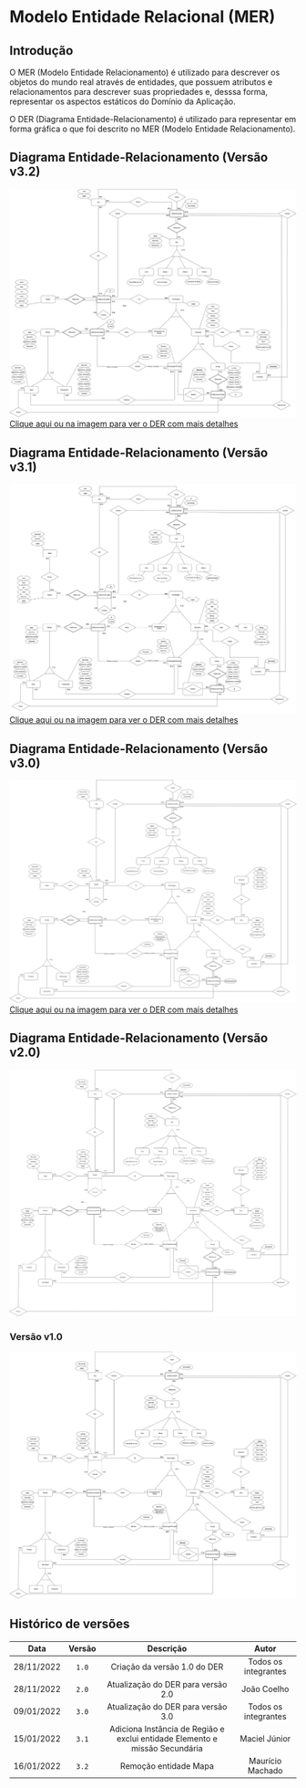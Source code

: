 # Modelo Entidade Relacional (MER)

## Introdução

O MER (Modelo Entidade Relacionamento) é utilizado para descrever os objetos do mundo real através de entidades, que possuem atributos e relacionamentos para descrever suas propriedades e, desssa forma, representar os aspectos estáticos do Domínio da Aplicação.

O DER (Diagrama Entidade-Relacionamento) é utilizado para representar em forma gráfica o que foi descrito no MER (Modelo Entidade Relacionamento).

## Diagrama Entidade-Relacionamento (Versão v3.2)

[![DER Versão 3.2](./images/diagrama-entidade-relacionamento-v32.png)](./images/diagrama-entidade-relacionamento-v32.png)
[Clique aqui ou na imagem para ver o DER com mais detalhes](./images/diagrama-entidade-relacionamento-v32.png)

## Diagrama Entidade-Relacionamento (Versão v3.1)

[![DER Versão 3.1](./images/diagrama-entidade-relacionamento-v31.png)](./images/diagrama-entidade-relacionamento-v31.png)
[Clique aqui ou na imagem para ver o DER com mais detalhes](./images/diagrama-entidade-relacionamento-v31.png)

## Diagrama Entidade-Relacionamento (Versão v3.0)

[![DER Versão 3.0](./images/diagrama-entidade-relacionamento-v3.png)](./images/diagrama-entidade-relacionamento-v3.png)
[Clique aqui ou na imagem para ver o DER com mais detalhes](./images/diagrama-entidade-relacionamento-v3.png)

## Diagrama Entidade-Relacionamento (Versão v2.0)

[![DER Versão 2.0](./images/diagrama-entidade-relacionamento-v2.png)](./images/diagrama-entidade-relacionamento-v2.png)

### Versão v1.0

![DER v1.0](./images/diagrama-entidade-relacionamento-v1.png)

## Histórico de versões

|    Data    | Versão |                                  Descrição                                  |        Autor         |
| :--------: | :----: | :-------------------------------------------------------------------------: | :------------------: |
| 28/11/2022 | `1.0`  |                        Criação da versão 1.0 do DER                         | Todos os integrantes |
| 28/11/2022 | `2.0`  |                     Atualização do DER para versão 2.0                      |     João Coelho      |
| 09/01/2022 | `3.0`  |                     Atualização do DER para versão 3.0                      | Todos os integrantes |
| 15/01/2022 | `3.1`  | Adiciona Instância de Região e exclui entidade Elemento e missão Secundária |    Maciel Júnior     |
| 16/01/2022 | `3.2`  |                            Remoção entidade Mapa                            |   Maurício Machado   |

